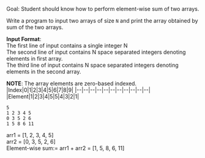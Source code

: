 Goal: Student should know how to perform element-wise sum of two arrays.  

Write a program to input two arrays of size `N` and print the array obtained by sum of the two arrays.   


**Input Format**:  
The first line of input contains a single integer N  
The second line of input contains N space separated integers denoting elements in first array.  
The third line of input contains N space separated integers denoting elements in the second array.  

**NOTE**: The array elements are zero-based indexed.  
|Index|0|1|2|3|4|5|6|7|8|9|
|--|--|--|--|--|--|--|--|--|--|--|
|Element|1|2|3|4|5|5|4|3|2|1|


```
5
1 2 3 4 5
0 3 5 2 6
1 5 8 6 11
```  
arr1 = [1, 2, 3, 4, 5]  
arr2 = [0, 3, 5, 2, 6]  
Element-wise sum:= arr1 + arr2 = [1, 5, 8, 6, 11]    

